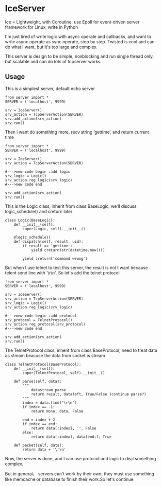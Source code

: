 IceServer
=========

Ice = LIghtweight, with Coroutine, use Epoll for event-driven server framework for Linux,  write in Python

I'm just tired of write logic with async operate and callbacks, and want to write async operate as sync operate, step by step. Twisted is cool and can do what I want, but it's too large and complex. 
    
This server is design to be simple, nonblocking and run single thread only, but scalable and can do lots of tcpserver works.



Usage
---------

This is a simplest server, default echo server

    from server import *
    SERVER = ('localhost', 9999)

    srv = IceServer()
    srv_action = TcpServerAction(SERVER)
    srv.add_action(srv_action)
    srv.run()

Then I want do something more, recv string ‘gettime’, and return current time
    
    from server import *
    SERVER = ('localhost', 9999)
    
    srv = IceServer()
    srv_action = TcpServerAction(SERVER)
    
    #--->new code begin :add logic
    srv_logic = Logic()
    srv_action.reg_logic(srv_logic)
    #--->new code end
    
    srv.add_action(srv_action)
    srv.run()

This is the Logic class, inherit from class BaseLogic, we'll discuss logic_schedule() and creturn later

    class Logic(BaseLogic):
        def __init__(self):
            super(Logic, self).__init__()
    
        @logic_schedule()
        def dispatch(self, result, uid):
            if result == 'gettime':
                yield creturn(str(datetime.now()))
        
            yield creturn('command wrong')



But when I use telnet to test this server, the result is not I want because telent send line with '\r\n'.
So let's add the telnet protocol 

    from server import *
    SERVER = ('localhost', 9999)
    
    srv = IceServer()
    srv_action = TcpServerAction(SERVER)
    srv_logic = Logic()
    srv_action.reg_logic(srv_logic)
    
    #--->new code begin :add protocol
    srv_protocol = TelnetProtocol()
    srv_action.reg_protocol(srv_protocol)
    #--->new code end
    
    srv.add_action(srv_action)
    srv.run()
        
The TelnetProtocol class, inherit from class BaseProtocol, need to treat data as stream beacuse the data
from socket is stream

    class TelnetProtocol(BaseProtocol):
        def __init__(self):
            super(TelnetProtocol, self).__init__()

        def parse(self, data):
            """
                datastream parse
                return result, dataleft, True/False (continue parse?)
            """
            index = data.find("\r\n")
            if index == -1: 
                return None, data, False

            end = index + 2 
            if index == end:
                return data[:index], '', False
            else:
                return data[:index], data[end:], True

        def packet(self, data):
            return data + '\r\n'

        
Now, the server is done, and I can use protocol and logic to deal something complex.

But in general， servers can't work by their own, they must use something like memcache or database to finish their work.So let's continue






        
